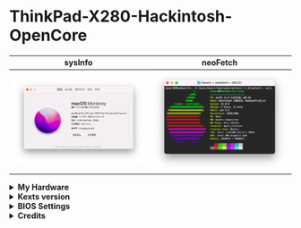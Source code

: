 # ThinkPad-X280-Hackintosh-OpenCore

sysInfo | neoFetch
:---:|:----:
![about](/images/about.png)|![neo](/images/neo.png)

<details>
  <summary><strong>My Hardware</strong></summary>

- Model: ThinkPad X280
- Processor: Intel Core i3-8130U (2C 2T 2.2GHz, 4MB)
- Graphics: Integrated Intel UHD Graphics 620
- Memory: 4GB DIMM 2400 MHz DDR4
- Display: 12.5" FHD (1920x1080) IPS
- Storage: 256GB SSD M.2 WD
- WLAN + Bluetooth: Intel
</details>

<details>
  <summary><strong>Kexts version</strong></summary>

- **AppleALC**: 1.6.2
- **IntelMausiEthernet**: 1.0.6
- **Lilu**: 1.5.4
- **VirtualSMC**: 1.2.5
- **WhateverGreen**: 1.5.1
### Compatible with Monterey
</details>

<details>
  <summary><strong>BIOS Settings</strong></summary>

- **BIOS Version** 4.30

| Disabled | Enabled |
|----|----|
| xxx | xxx |
</details>

<details>
  <summary><strong>Credits</strong></summary>

  **OpenCore Bootloader** 0.7.0 from [OpenCore Respository](https://github.com/acidanthera/OpenCorePkg/releases)

</details>
